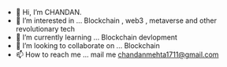 - 👋 Hi, I’m CHANDAN.
- 👀 I’m interested in ... Blockchain , web3 , metaverse and other revolutionary tech
- 🌱 I’m currently learning ... Blockchain devlopment
- 💞️ I’m looking to collaborate on ... Blockchain
- 📫 How to reach me ... mail me chandanmehta1711@gmail.com

<!---
STEMian/STEMian is a ✨ special ✨ repository because its `README.md` (this file) appears on your GitHub profile.
You can click the Preview link to take a look at your changes.
--->
